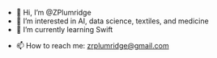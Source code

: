 - 👋 Hi, I’m @ZPlumridge
- 👀 I’m interested in AI, data science, textiles, and medicine
- 🌱 I’m currently learning Swift
<!---- 💞️ I’m looking to collaborate on ...--->
- 📫 How to reach me: zrplumridge@gmail.com

<!---
ZPlumridge/ZPlumridge is a ✨ special ✨ repository because its `README.md` (this file) appears on your GitHub profile.
You can click the Preview link to take a look at your changes.
--->
